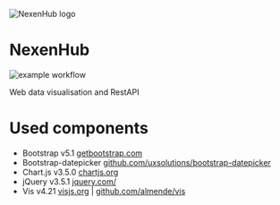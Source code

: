 ![NexenHub logo](https://github.com/Nexen-Tire/NexenHub/blob/master/Images/logo_dark_background.png) 

# NexenHub
![example workflow](https://github.com/Nexen-Tire/NexenHub/actions/workflows/dotnet.yml/badge.svg)

Web data visualisation and RestAPI

# Used components
* Bootstrap v5.1 [getbootstrap.com](https://getbootstrap.com/)
* Bootstrap-datepicker [github.com/uxsolutions/bootstrap-datepicker](https://github.com/uxsolutions/bootstrap-datepicker)
* Chart.js v3.5.0 [chartjs.org](https://www.chartjs.org)
* jQuery v3.5.1 [jquery.com/](https://jquery.com/)
* Vis v4.21 [visjs.org](https://visjs.org/) | [github.com/almende/vis](https://github.com/almende/vis)
